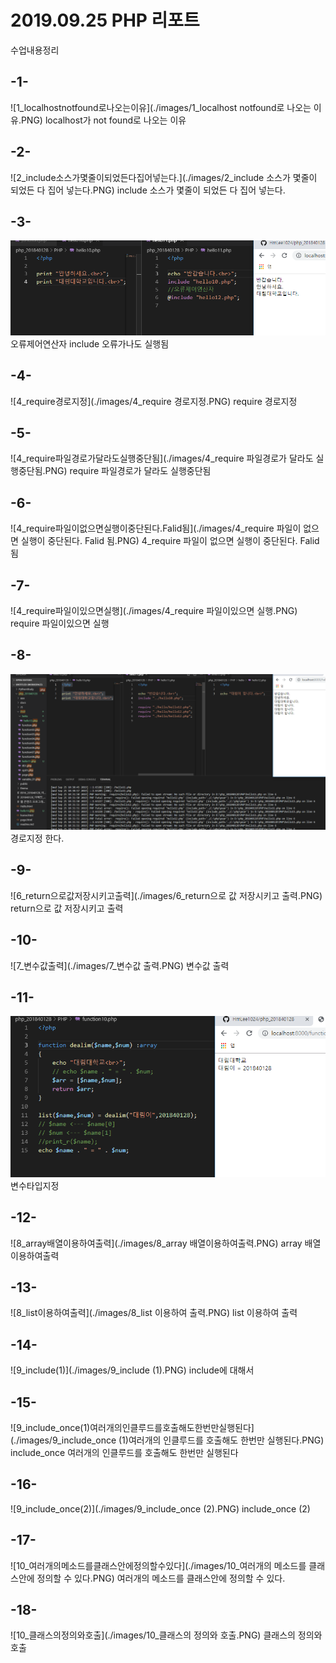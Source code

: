 # 2019.09.25 PHP 리포트

수업내용정리

## -1-
![1_localhostnotfound로나오는이유](./images/1_localhost notfound로 나오는 이유.PNG)
localhost가 not found로 나오는 이유

## -2-
![2_include소스가몇줄이되었든다집어넣는다.](./images/2_include 소스가 몇줄이 되었든 다 집어 넣는다.PNG)
include 소스가 몇줄이 되었든 다 집어 넣는다.

## -3-
![3_오류제어연산자include오류가나도실행됨](./images/3_오류제어연산자.PNG)
오류제어연산자 include 오류가나도 실행됨

## -4-
![4_require경로지정](./images/4_require 경로지정.PNG)
require 경로지정

## -5-
![4_require파일경로가달라도실행중단됨](./images/4_require 파일경로가 달라도 실행중단됨.PNG)
require 파일경로가 달라도 실행중단됨

## -6-
![4_require파일이없으면실행이중단된다.Falid됨](./images/4_require 파일이 없으면 실행이 중단된다. Falid 됨.PNG)
4_require 파일이 없으면 실행이 중단된다. Falid 됨

## -7-
![4_require파일이있으면실행](./images/4_require 파일이있으면 실행.PNG)
require 파일이있으면 실행

## -8-
![5_경로지정](./images/5_경로지정.PNG)
경로지정 한다.

## -9-
![6_return으로값저장시키고출력](./images/6_return으로 값 저장시키고 출력.PNG)
return으로 값 저장시키고 출력

## -10-
![7_변수값출력](./images/7_변수값 출력.PNG)
변수값 출력

## -11-
![8_변수타입지정](./images/8_변수타입지정.PNG)
변수타입지정

## -12-
![8_array배열이용하여출력](./images/8_array 배열이용하여출력.PNG)
array 배열이용하여출력

## -13-
![8_list이용하여출력](./images/8_list 이용하여 출력.PNG)
list 이용하여 출력

## -14-
![9_include(1)](./images/9_include (1).PNG)
include에 대해서

## -15-
![9_include_once(1)여러개의인클루드를호출해도한번만실행된다](./images/9_include_once (1)여러개의 인클루드를 호출해도 한번만 실행된다.PNG)
include_once 여러개의 인클루드를 호출해도 한번만 실행된다

## -16-
![9_include_once(2)](./images/9_include_once (2).PNG)
include_once (2)

## -17-
![10_여러개의메소드를클래스안에정의할수있다](./images/10_여러개의 메소드를 클래스안에 정의할 수 있다.PNG)
여러개의 메소드를 클래스안에 정의할 수 있다.

## -18-
![10_클래스의정의와호출](./images/10_클래스의 정의와 호출.PNG)
클래스의 정의와 호출